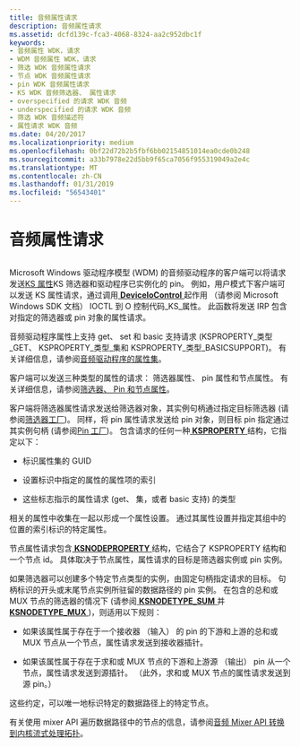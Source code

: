 ```yaml
---
title: 音频属性请求
description: 音频属性请求
ms.assetid: dcfd139c-fca3-4068-8324-aa2c952dbc1f
keywords:
- 音频属性 WDK，请求
- WDM 音频属性 WDK，请求
- 筛选 WDK 音频属性请求
- 节点 WDK 音频属性请求
- pin WDK 音频属性请求
- KS WDK 音频筛选器、 属性请求
- overspecified 的请求 WDK 音频
- underspecified 的请求 WDK 音频
- 筛选 WDK 音频描述符
- 属性请求 WDK 音频
ms.date: 04/20/2017
ms.localizationpriority: medium
ms.openlocfilehash: 0bf22d72b2b5fbf6bb02154851014ea0cde0b248
ms.sourcegitcommit: a33b7978e22d5bb9f65ca7056f955319049a2e4c
ms.translationtype: MT
ms.contentlocale: zh-CN
ms.lasthandoff: 01/31/2019
ms.locfileid: "56543401"
---
```

# <a name="audio-property-requests"></a>音频属性请求


## <span id="audio_property_requests"></span><span id="AUDIO_PROPERTY_REQUESTS"></span>


Microsoft Windows 驱动程序模型 (WDM) 的音频驱动程序的客户端可以将请求发送[KS 属性](https://msdn.microsoft.com/library/windows/hardware/ff567671)KS 筛选器和驱动程序已实例化的 pin。 例如，用户模式下客户端可以发送 KS 属性请求，通过调用[ **DeviceIoControl** ](https://msdn.microsoft.com/library/windows/desktop/aa363216)起作用 （请参阅 Microsoft Windows SDK 文档） IOCTL 到 O 控制代码\_KS\_属性。 此函数将发送 IRP 包含对指定的筛选器或 pin 对象的属性请求。

音频驱动程序属性上支持 get、 set 和 basic 支持请求 (KSPROPERTY\_类型\_GET、 KSPROPERTY\_类型\_集和 KSPROPERTY\_类型\_BASICSUPPORT)。 有关详细信息，请参阅[音频驱动程序的属性集](https://msdn.microsoft.com/library/windows/hardware/ff536197)。

客户端可以发送三种类型的属性的请求： 筛选器属性、 pin 属性和节点属性。 有关详细信息，请参阅[筛选器、 Pin 和节点属性](filter--pin--and-node-properties.md)。

客户端将筛选器属性请求发送给筛选器对象，其实例句柄通过指定目标筛选器 (请参阅[筛选器工厂](filter-factories.md))。 同样，将 pin 属性请求发送给 pin 对象，则目标 pin 指定通过其实例句柄 (请参阅[Pin 工厂](pin-factories.md))。 包含请求的任何一种[ **KSPROPERTY** ](https://msdn.microsoft.com/library/windows/hardware/ff564262)结构，它指定以下：

-   标识属性集的 GUID

-   设置标识中指定的属性的属性项的索引

-   这些标志指示的属性请求 (get、 集，或者 basic 支持) 的类型

相关的属性中收集在一起以形成一个属性设置。 通过其属性设置并指定其组中的位置的索引标识的特定属性。

节点属性请求包含[ **KSNODEPROPERTY** ](https://msdn.microsoft.com/library/windows/hardware/ff537143)结构，它结合了 KSPROPERTY 结构和一个节点 id。 具体取决于节点属性，属性请求的目标是筛选器实例或 pin 实例。

如果筛选器可以创建多个特定节点类型的实例，由固定句柄指定请求的目标。 句柄标识的开头或末尾节点实例所驻留的数据路径的 pin 实例。 在包含的总和或 MUX 节点的筛选器的情况下 (请参阅[ **KSNODETYPE\_SUM** ](https://msdn.microsoft.com/library/windows/hardware/ff537196)并[ **KSNODETYPE\_MUX** ](https://msdn.microsoft.com/library/windows/hardware/ff537180))，则适用以下规则：

-   如果该属性属于存在于一个接收器 （输入） 的 pin 的下游和上游的总和或 MUX 节点从一个节点，属性请求发送到接收器插针。

-   如果该属性属于存在于求和或 MUX 节点的下游和上游源 （输出） pin 从一个节点，属性请求发送到源插针。 （此外，求和或 MUX 节点的属性请求发送到源 pin。）

这些约定，可以唯一地标识特定的数据路径上的特定节点。

有关使用 mixer API 遍历数据路径中的节点的信息，请参阅[音频 Mixer API 转换到内核流式处理拓扑](kernel-streaming-topology-to-audio-mixer-api-translation.md)。

 

 




